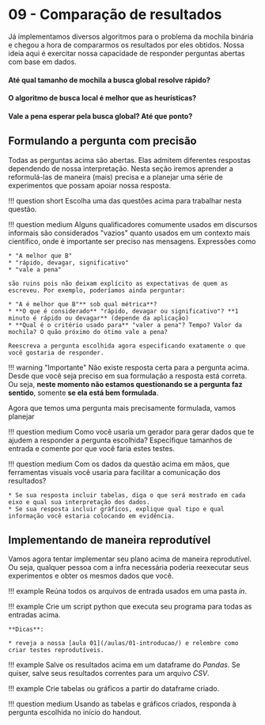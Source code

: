 # 09 - Comparação de resultados

Já implementamos diversos algoritmos para o problema da mochila binária e chegou a hora de compararmos os resultados por eles obtidos. Nossa ideia aqui é exercitar nossa capacidade de responder perguntas abertas com base em dados.

#### Até qual tamanho de mochila a busca global resolve rápido?

#### O algoritmo de busca local é melhor que as heurísticas?

#### Vale a pena esperar pela busca global? Até que ponto?

## Formulando a pergunta com precisão

Todas as perguntas acima são abertas. Elas admitem diferentes respostas dependendo de nossa interpretação. Nesta seção iremos aprender a reformulá-las de maneira (mais) precisa e a planejar uma série de experimentos que possam apoiar nossa resposta.

!!! question short
    Escolha uma das questões acima para trabalhar nesta questão.

!!! question medium
    Alguns qualificadores comumente usados em discursos informais são considerados "vazios" quanto usados em um contexto mais científico, onde é importante ser preciso nas mensagens. Expressões como

    * "A melhor que B"
    * "rápido, devagar, significativo"
    * "vale a pena"

    são ruins pois não deixam explícito as expectativas de quem as escreveu. Por exemplo, poderíamos ainda perguntar:

    * "A é melhor que B"** sob qual métrica**?
    * **O que é considerado** "rápido, devagar ou significativo"? **1 minuto é rápido ou devagar** (depende da aplicação)
    * **Qual é o critério usado para** "valer a pena"? Tempo? Valor da mochila? O quão próximo do ótimo vale a pena?

    Reescreva a pergunta escolhida agora especificando exatamente o que você gostaria de responder.

!!! warning "Importante"
    Não existe resposta certa para a pergunta acima. Desde que você seja preciso em sua formulação a resposta está correta. Ou seja, **neste momento não estamos questionando se a pergunta faz sentido**, somente **se ela está bem formulada**.

Agora que temos uma pergunta mais precisamente formulada, vamos planejar

!!! question medium
    Como você usaria um gerador para gerar dados que te ajudem a responder a pergunta escolhida? Especifique tamanhos de entrada e comente por que você faria estes testes.

!!! question medium
    Com os dados da questão acima em mãos, que ferramentas visuais você usaria para facilitar a comunicação dos resultados?

    * Se sua resposta incluir tabelas, diga o que será mostrado em cada eixo e qual sua interpretação dos dados.
    * Se sua resposta incluir gráficos, explique qual tipo e qual informação você estaria colocando em evidência.

## Implementando de maneira reprodutível

Vamos agora tentar implementar seu plano acima de maneira reprodutível. Ou seja, qualquer pessoa com a infra necessária poderia reexecutar seus experimentos e obter os mesmos dados que você.

!!! example
    Reúna todos os arquivos de entrada usados em uma pasta *in*.

!!! example
    Crie um script python que executa seu programa para todas as entradas acima.

    **Dicas**:

    * reveja a nossa [aula 01](/aulas/01-introducao/) e relembre como criar testes reprodutíveis.

!!! example
    Salve os resultados acima em um dataframe do *Pandas*. Se quiser, salve seus resultados correntes para um arquivo *CSV*.

!!! example
    Crie tabelas ou gráficos a partir do dataframe criado.

!!! question medium
    Usando as tabelas e gráficos criados, responda à pergunta escolhida no início do handout.

